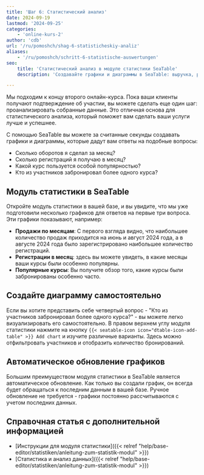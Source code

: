 ```yaml
---
title: 'Шаг 6: Статистический анализ'
date: 2024-09-19
lastmod: '2024-09-25'
categories:
    - 'online-kurs-2'
author: 'cdb'
url: '/ru/pomoshch/shag-6-statisticheskiy-analiz'
aliases:
    - '/ru/pomoshch/schritt-6-statistische-auswertungen'
seo:
    title: 'Статистический анализ в модуле статистики SeaTable'
    description: 'Создавайте графики и диаграммы в SeaTable: выручка, регистрации, популярные курсы. Все статистики автоматически обновляются на вашей базе.'

---
```


Мы подходим к концу второго онлайн-курса. Пока ваши клиенты получают подтверждение об участии, вы можете сделать еще один шаг: проанализировать собранные данные. Это отличная основа для статистического анализа, который поможет вам сделать ваши услуги лучше и успешнее.

С помощью SeaTable вы можете за считанные секунды создавать графики и диаграммы, которые дадут вам ответы на подобные вопросы:

- Сколько оборотов я сделал за месяц?
- Сколько регистраций я получаю в месяц?
- Какой курс пользуется особой популярностью?
- Кто из участников забронировал более одного курса?

## Модуль статистики в SeaTable

Откройте модуль статистики в вашей базе, и вы увидите, что мы уже подготовили несколько графиков для ответов на первые три вопроса. Эти графики показывают, например:

- **Продажи по месяцам**: С первого взгляда видно, что наибольшее количество продаж приходится на июнь и август 2024 года, а в августе 2024 года было зарегистрировано наибольшее количество регистраций.
- **Регистрации в месяц**: здесь вы можете увидеть, в какие месяцы ваши курсы были особенно популярны.
- **Популярные курсы**: Вы получите обзор того, какие курсы были забронированы особенно часто.

## Создайте диаграмму самостоятельно

Если вы хотите представить себе четвертый вопрос - "Кто из участников забронировал более одного курса?" - вы можете легко визуализировать его самостоятельно. В правом верхнем углу модуля статистики нажмите на кнопку `{{< seatable-icon icon="dtable-icon-add-table" >}} Add chart` и изучите различные варианты. Здесь можно отфильтровать участников и отобразить количество бронирований.

## Автоматическое обновление графиков

Большим преимуществом модуля статистики в SeaTable является автоматическое обновление. Как только вы создали график, он всегда будет обращаться к последним данным в вашей базе. Ручное обновление не требуется - графики постоянно рассчитываются с учетом последних данных.

## Справочная статья с дополнительной информацией

- [Инструкции для модуля статистики]({{< relref "help/base-editor/statistiken/anleitung-zum-statistik-modul" >}})
- [Статистика и анализ данных]({{< relref "help/base-editor/statistiken/anleitung-zum-statistik-modul" >}})
